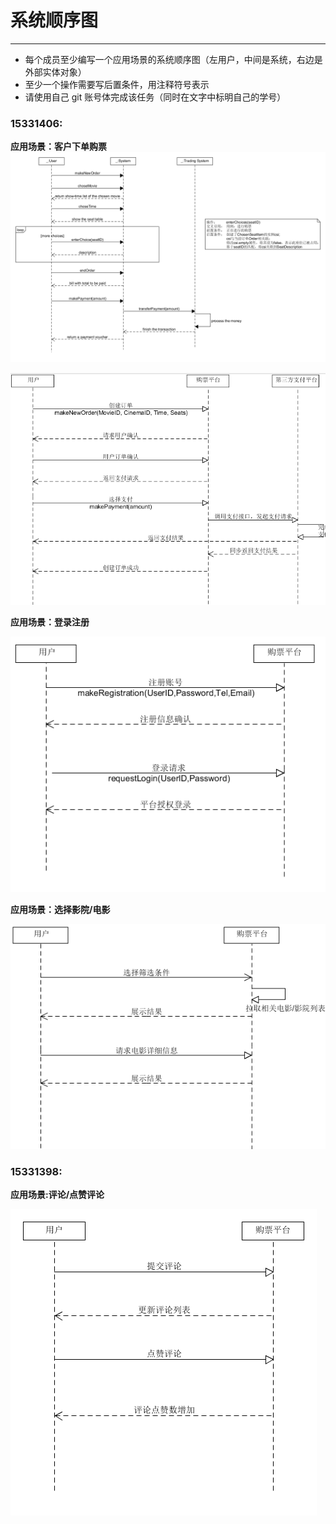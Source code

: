 # 系统顺序图 
-----
* 每个成员至少编写一个应用场景的系统顺序图（左用户，中间是系统，右边是外部实体对象）
* 至少一个操作需要写后置条件，用注释符号表示
* 请使用自己 git 账号体完成该任务（同时在文字中标明自己的学号）

### 15331406:

**应用场景：客户下单购票**
![InesYim](./image/SSD/InesYim_buyTickets_SSD.png)

![](https://github.com/SoftwareSAD/Dashboard/blob/master/img/SystemSequenceDiagram/ssd2-%E5%88%9B%E5%BB%BA%E8%AE%A2%E5%8D%95%E5%9C%BA%E6%99%AF.PNG)

**应用场景：登录注册**

![susie](https://github.com/SoftwareSAD/Dashboard/blob/master/img/SystemSequenceDiagram/ssd1-%E6%B3%A8%E5%86%8C%E7%99%BB%E5%BD%95%E5%9C%BA%E6%99%AF.PNG)

**应用场景：选择影院/电影**

![susie](https://github.com/SoftwareSAD/Dashboard/blob/master/img/SystemSequenceDiagram/ssd3-%E9%80%89%E6%8B%A9%E7%94%B5%E5%BD%B1or%E5%BD%B1%E9%99%A2.PNG)

### 15331398:
**应用场景:评论/点赞评论**

![zmj](https://github.com/SoftwareSAD/Dashboard/blob/master/Inception/image/SSD/MengjieZhang_Comments_SSD.png)
